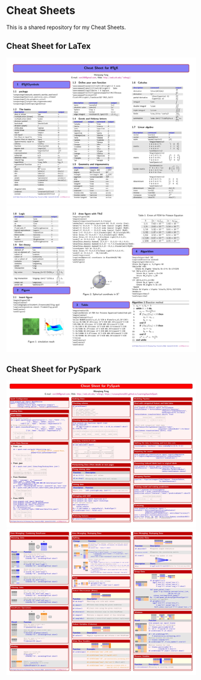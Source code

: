 
# **Cheat Sheets**

This is a shared repository for my Cheat Sheets. 

## **Cheat Sheet for LaTex**

![Page 1](images/cheatSheet_latex1.jpg)
![Page 2](images/cheatSheet_latex2.jpg)


## **Cheat Sheet for PySpark**

![Page 1](images/cheatSheet_pyspark1.jpg)
![Page 2](images/cheatSheet_pyspark2.jpg)